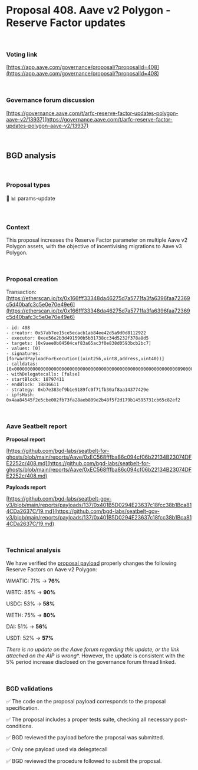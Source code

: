 # Proposal 408. Aave v2 Polygon - Reserve Factor updates

<br>

### Voting link

[https://app.aave.com/governance/proposal/?proposalId=408](https://app.aave.com/governance/proposal/?proposalId=408)

<br>

### Governance forum discussion

[https://governance.aave.com/t/arfc-reserve-factor-updates-polygon-aave-v2/13937](https://governance.aave.com/t/arfc-reserve-factor-updates-polygon-aave-v2/13937)

<br>

## BGD analysis

<br>

### Proposal types

:wrench: :bar_chart: params-update

<br>

### Context

This proposal increases the Reserve Factor parameter on multiple Aave v2 Polygon assets, with the objective of incentivising migrations to Aave v3 Polygon.

<br>

### Proposal creation

Transaction: [https://etherscan.io/tx/0x166fff33348da46275d7a5771fa3fa6396faa72369c5d40bafc3c5e0e70e49e6](https://etherscan.io/tx/0x166fff33348da46275d7a5771fa3fa6396faa72369c5d40bafc3c5e0e70e49e6)

```
- id: 408
- creator: 0x57ab7ee15ce5ecacb1ab84ee42d5a9d0d8112922
- executor: 0xee56e2b3d491590b5b31738cc34d5232f378a8d5
- targets: [0x9aee0b04504cef83a65ac3f0e838d0593bcb2bc7]
- values: [0]
- signatures: [forwardPayloadForExecution((uint256,uint8,address,uint40))]
- calldatas: [0x00000000000000000000000000000000000000000000000000000000000000890000000000000000000000000000000000000000000000000000000000000001000000000000000000000000401b5d0294e23637c18fcc38b1bca814cda2637c0000000000000000000000000000000000000000000000000000000000000013]
- withDelegatecalls: [false]
- startBlock: 18797411
- endBlock: 18816611
- strategy: 0xb7e383ef9b1e9189fc0f71fb30af8aa14377429e
- ipfsHash: 0x4aa84545f2e5cbe002fb73fa28aeb809e2b48f5f2d179b14595731cb65c82ef2
```

<br>

### Aave Seatbelt report

**Proposal report**

[https://github.com/bgd-labs/seatbelt-for-ghosts/blob/main/reports/Aave/0xEC568fffba86c094cf06b22134B23074DFE2252c/408.md](https://github.com/bgd-labs/seatbelt-for-ghosts/blob/main/reports/Aave/0xEC568fffba86c094cf06b22134B23074DFE2252c/408.md)

**Payloads report**

[https://github.com/bgd-labs/seatbelt-gov-v3/blob/main/reports/payloads/137/0x401B5D0294E23637c18fcc38b1Bca814CDa2637C/19.md](https://github.com/bgd-labs/seatbelt-gov-v3/blob/main/reports/payloads/137/0x401B5D0294E23637c18fcc38b1Bca814CDa2637C/19.md)

<br>

### Technical analysis

We have verified the [proposal payload](https://polygonscan.com/address/0x15135198E254259899e472C4D2Aa566fEC59077D#code#F1#L14) properly changes the following Reserve Factors on Aave v2 Polygon:

WMATIC: 71% -> **76%**

WBTC: 85% -> **90%**

USDC: 53% -> **58%**

WETH: 75% -> **80%**

DAI: 51% -> **56%**

USDT: 52% -> **57%**


*There is no update on the Aave forum regarding this update, or the link attached on the AIP is wrong**. However, the update is consistent with the 5% period increase disclosed on the governance forum thread linked.

<br>

### BGD validations

:white_check_mark: The code on the proposal payload corresponds to the proposal specification.

:white_check_mark: The proposal includes a proper tests suite, checking all necessary post-conditions.

:white_check_mark: BGD reviewed the payload before the proposal was submitted.

:white_check_mark: Only one payload used via delegatecall

:white_check_mark: BGD reviewed the procedure followed to submit the proposal.
